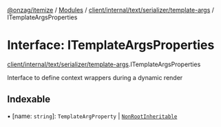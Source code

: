 [@onzag/itemize](../README.md) / [Modules](../modules.md) / [client/internal/text/serializer/template-args](../modules/client_internal_text_serializer_template_args.md) / ITemplateArgsProperties

# Interface: ITemplateArgsProperties

[client/internal/text/serializer/template-args](../modules/client_internal_text_serializer_template_args.md).ITemplateArgsProperties

Interface to define context wrappers during a dynamic render

## Indexable

▪ [name: `string`]: `TemplateArgProperty` \| [`NonRootInheritable`](../classes/client_internal_text_serializer_template_args.NonRootInheritable.md)
